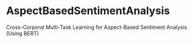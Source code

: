 # AspectBasedSentimentAnalysis
Cross-Corporal Multi-Task Learning for Aspect-Based Sentiment Analysis (Using BERT)
